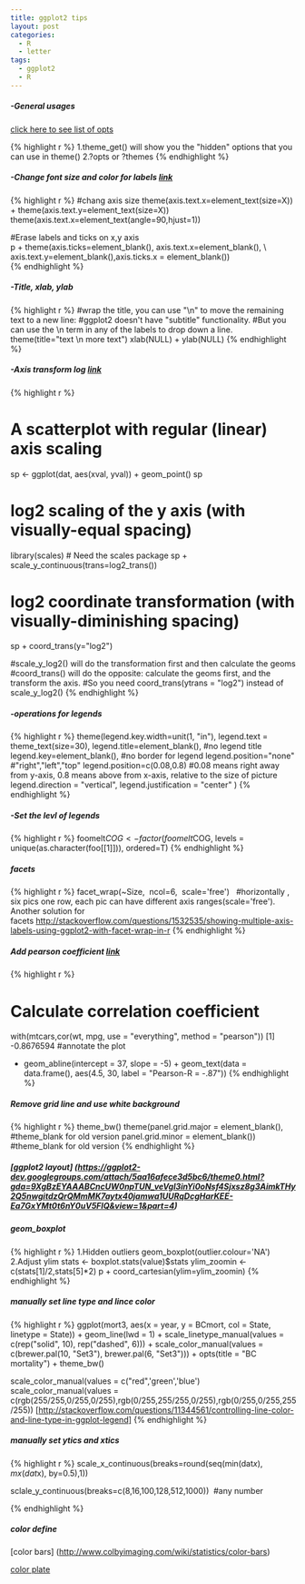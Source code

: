 ```yaml
---
title: ggplot2 tips
layout: post
categories:
  - R
  - letter
tags:
  - ggplot2
  - R
---
```


##### -General usages 

[click here to see list of opts](https://github.com/hadley/ggplot2/wiki/+opts%28%29-List)

{% highlight r %}
1.theme_get() will show you the "hidden" options that you can use in theme()
2.?opts or ?themes
{% endhighlight %}


##### -Change font size and color for labels [link](http://stackoverflow.com/questions/3864535/how-can-i-add-a-subtitle-and-change-the-font-size-of-ggplot-plots-in-r)

{% highlight r %}
#chang axis size
theme(axis.text.x=element_text(size=X)) + theme(axis.text.y=element_text(size=X))
theme(axis.text.x=element_text(angle=90,hjust=1))

#Erase labels and ticks on x,y axis  
p + theme(axis.ticks=element\_blank(), axis.text.x=element\_blank(), \  
axis.text.y=element\_blank(),axis.ticks.x = element\_blank())  
{% endhighlight %}

##### -Title, xlab, ylab

{% highlight r %}
#wrap the title, you can use "\n" to move the remaining text to a new line:
#ggplot2 doesn't have "subtitle" functionality. 
#But you can use the \n term in any of the labels to drop down a line.
theme(title="text \n more text")
xlab(NULL) + ylab(NULL)
{% endhighlight %}

##### -Axis transform log [link](http://wiki.stdout.org/rcookbook/Graphs/Axes%20%28ggplot2%29/#axis-transformations-log-sqrt-etc)

{% highlight r %}
# A scatterplot with regular (linear) axis scaling
sp <- ggplot(dat, aes(xval, yval)) + geom_point()
sp

# log2 scaling of the y axis (with visually-equal spacing)
library(scales) # Need the scales package
sp + scale_y_continuous(trans=log2_trans())

# log2 coordinate transformation (with visually-diminishing spacing)
sp + coord_trans(y="log2")

#scale_y_log2() will do the transformation first and then calculate the geoms
#coord_trans() will do the opposite: calculate the geoms first, and the transform the axis.
#So you need coord_trans(ytrans = "log2") instead of scale_y_log2()
{% endhighlight %}

##### -operations for legends

{% highlight r %}
theme(legend.key.width=unit(1, "in"),
legend.text = theme_text(size=30),
legend.title=element_blank(), #no legend title
legend.key=element_blank(), #no border for legend
legend.position="none"  #"right","left","top"
legend.position=c(0.08,0.8) #0.08 means right away from y-axis, 0.8 means above from x-axis, relative to the size of picture
legend.direction = "vertical",
legend.justification = "center"
)
{% endhighlight %}

##### -Set the levl of legends

{% highlight r %}
foomelt$COG <- factor(foomelt$COG, levels = unique(as.character(foo[[1]])), ordered=T)
{% endhighlight %}

##### facets

{% highlight r %}
facet_wrap(~Size,  ncol=6,  scale='free')   #horizontally , six pics one row, each pic can have different axis ranges(scale='free').
Another solution for facets http://stackoverflow.com/questions/1532535/showing-multiple-axis-labels-using-ggplot2-with-facet-wrap-in-r
{% endhighlight %}

##### Add pearson coefficient [link](http://stackoverflow.com/questions/2050610/creating-a-facet-wrap-plot-with-ggplot2-with-different-annotations-in-each-plot)

{% highlight r %}
# Calculate correlation coefficient
with(mtcars,cor(wt, mpg, use = "everything", method = "pearson"))
[1] -0.8676594
#annotate the plot
+ geom_abline(intercept = 37, slope = -5) + 
geom_text(data = data.frame(), aes(4.5, 30, label = "Pearson-R = -.87"))
{% endhighlight %}

##### Remove grid line and use white background

{% highlight r %}
theme_bw()
theme(panel.grid.major = element_blank(), #theme_blank for old version
panel.grid.minor = element_blank())  #theme_blank for old version
{% endhighlight %}

##### [ggplot2 layout] (https://ggplot2-dev.googlegroups.com/attach/5aa16afece3d5bc6/theme0.html?gda=9XgBzEYAAABCncUW0npTUN_veVgl3inYi0oNsf4Sjxsz8g3AimkTHy2Q5nwgitdzQrQMmMK7aytx40jamwa1UURqDcgHarKEE-Ea7GxYMt0t6nY0uV5FIQ&view=1&part=4)

##### geom_boxplot

{% highlight r %}
1.Hidden outliers
geom_boxplot(outlier.colour='NA')
2.Adjust ylim
stats <- boxplot.stats(value)$stats
ylim_zoomin <- c(stats[1]/2,stats[5]*2)
p + coord_cartesian(ylim=ylim_zoomin)
{% endhighlight %}

##### manually set line type and lince color

{% highlight r %}
ggplot(mort3, aes(x = year, y = BCmort, col = State, linetype = State)) +
  geom_line(lwd = 1) +
  scale_linetype_manual(values = c(rep("solid", 10), rep("dashed", 6))) +
  scale_color_manual(values = c(brewer.pal(10, "Set3"), brewer.pal(6, "Set3"))) +
  opts(title = "BC mortality") +
  theme_bw()

scale_color_manual(values = c("red",'green','blue')
scale_color_manual(values = c(rgb(255/255,0/255,0/255),rgb(0/255,255/255,0/255),rgb(0/255,0/255,255/255))
[http://stackoverflow.com/questions/11344561/controlling-line-color-and-line-type-in-ggplot-legend]
{% endhighlight %}

##### manually set ytics and xtics

{% highlight r %}
scale_x_continuous(breaks=round(seq(min(dat$x), mx(dat$x), by=0.5),1))

sclale_y_continuous(breaks=c(8,16,100,128,512,1000))  #any number

{% endhighlight %}

##### color define

[color bars] (http://www.colbyimaging.com/wiki/statistics/color-bars)

[color plate](http://www.r-bloggers.com/define-intermediate-color-steps-for-colorramppalette/)

